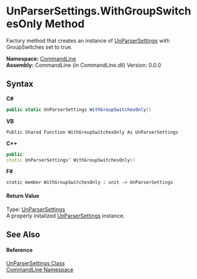 # UnParserSettings.WithGroupSwitchesOnly Method 
 

Factory method that creates an instance of <a href="T_CommandLine_UnParserSettings">UnParserSettings</a> with GroupSwitches set to true.

**Namespace:**&nbsp;<a href="N_CommandLine">CommandLine</a><br />**Assembly:**&nbsp;CommandLine (in CommandLine.dll) Version: 0.0.0

## Syntax

**C#**<br />
``` C#
public static UnParserSettings WithGroupSwitchesOnly()
```

**VB**<br />
``` VB
Public Shared Function WithGroupSwitchesOnly As UnParserSettings
```

**C++**<br />
``` C++
public:
static UnParserSettings^ WithGroupSwitchesOnly()
```

**F#**<br />
``` F#
static member WithGroupSwitchesOnly : unit -> UnParserSettings 

```


#### Return Value
Type: <a href="T_CommandLine_UnParserSettings">UnParserSettings</a><br />A properly initalized <a href="T_CommandLine_UnParserSettings">UnParserSettings</a> instance.

## See Also


#### Reference
<a href="T_CommandLine_UnParserSettings">UnParserSettings Class</a><br /><a href="N_CommandLine">CommandLine Namespace</a><br />